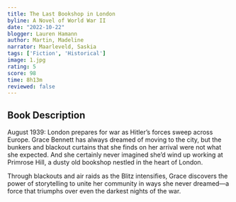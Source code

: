 ```yaml
---
title: The Last Bookshop in London
byline: A Novel of World War II
date: "2022-10-22"
blogger: Lauren Hamann
author: Martin, Madeline
narrator: Maarleveld, Saskia
tags: ['Fiction', 'Historical']
image: 1.jpg
rating: 5
score: 98
time: 8h13m
reviewed: false
---
```



## Book Description

August 1939: London prepares for war as Hitler’s forces sweep across Europe. Grace Bennett has always dreamed of moving to the city, but the bunkers and blackout curtains that she finds on her arrival were not what she expected. And she certainly never imagined she’d wind up working at Primrose Hill, a dusty old bookshop nestled in the heart of London.

Through blackouts and air raids as the Blitz intensifies, Grace discovers the power of storytelling to unite her community in ways she never dreamed—a force that triumphs over even the darkest nights of the war.